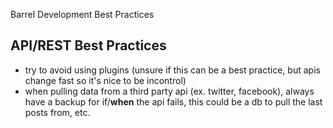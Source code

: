 Barrel Development Best Practices

API/REST Best Practices
------------------

- try to avoid using plugins (unsure if this can be a best practice, but apis change fast so it's nice to be incontrol)
- when pulling data from a third party api (ex. twitter, facebook), always have a backup for if/**when** the api fails, this could be a db to pull the last posts from, etc. 

